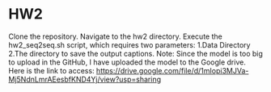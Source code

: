 # HW2
Clone the repository. Navigate to the hw2 directory. Execute the hw2_seq2seq.sh script, which requires two parameters:
1.Data Directory
2.The directory to save the output captions.
Note: Since the model is too big to upload in the GitHub, I have uploaded the model to the Google drive. Here is the link to access:
https://drive.google.com/file/d/1mIopi3MJVa-Mj5NdnLmrAEesbfKND4Yj/view?usp=sharing
